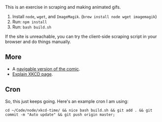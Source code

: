 This is an exercise in scraping and making animated gifs.

1. Install ```node```, ```wget```, and ```ImageMagik```.  (```brew install node wget imagemagik```)
2. Run: ```npm install```
3. Run: ```bash build.sh```

If the site is unreachable, you can try the client-side scraping script in your browser and do things manually.

## More

* A [navigable version of the comic](http://xkcd.aubronwood.com/).
* [Explain XKCD page](http://www.explainxkcd.com/wiki/index.php?title=1190).

## Cron

So, this just keeps going.  Here's an example cron I am using:

```
cd ~/Code/node/xkcd-time/ && nice bash build.sh && git add . && git commit -m "Auto update" && git push origin master;
```